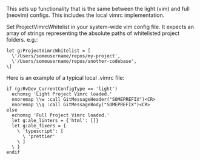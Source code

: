 This sets up functionality that is the same between the light (vim) and full
(neovim) configs. This includes the local vimrc implementation.

Set ProjectVimrcWhitelist in your system-wide vim config file. It expects an
array of strings representing the absolute paths of whitelisted project
folders.  e.g.:

```
let g:ProjectVimrcWhitelist = [
  \'/Users/someusername/repos/my-project',
  \'/Users/someusername/repos/another-codebase',
\]
```

Here is an example of a typical local .vimrc file:

```
if (g:RvDev_CurrentConfigType == 'light')
  echomsg 'Light Project Vimrc loaded.'
  nnoremap \\w :call GitMessageHeader("SOMEPREFIX")<CR>
  nnoremap \\q :call GitMessageBody("SOMEPREFIX")<CR>
else
  echomsg 'Full Project Vimrc loaded.'
  let g:ale_linters = {'html': []}
  let g:ale_fixers = {
    \ 'typescript': [
      \ 'prettier'
    \ ]
  \ }
endif
```
